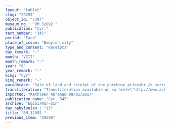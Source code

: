 ```yaml
---
layout: "tablet"
slug: "29293"
object_id: "7397"
museum_no_: "BM 32892 "
publication: "Cyr."
text_number: "345"
period: "Each"
place_of_issue: "Babylon city"
type_and_content: "Receipts"
day_remark: "-"
month: "VIII"
month_remark: "-"
year: "6"
year_remark: "-"
king: "Cyr"
king_remark: "-"
paraphrase: "Sale of land and receipt of the purchase price<br /> <strong>A </strong>sells a built house (<em>bītu ep&scaron;u</em>) measuring 6;0.6.13 sq. r (c. 84,94 m<sup>2</sup>) and located in &Scaron;uanna in Babylon to<strong> B</strong>.<br /> 1;0.0.2.13 r (c. 8,27 m) upper long side in the West near <strong>C</strong>&rsquo;s house; 1;0.0.1.8 r (c. 7,66 m) lower long side in the East near <strong>D</strong>&rsquo;s house; 1/2;0.0.6.13 r (c. 6,77 m) upper front in the North near <strong>E</strong>&rsquo;s house; 1/2;0.0.6.15 r (c. 6,77 m) lower front in the South near the same plot of land &ndash; in total, 4;0.1.17 sq. r (c. 51,98 m<sup>2</sup>) of land, first measured area.<br /> 1/2;0.0.6.15 r (c. 6,77 m) upper long side in the North near the previous measured area, 1/2;0.0.6.12 r (c. 6,74 m) lower long side in the South near the &hellip; Canal; 1/2;0.0.2.4 r (c. 4,58 m) upper front in the West near <strong>C</strong>&rsquo;s house; 1/2;0.0.3 r (c. 5 m) lower front in the East near <strong>D</strong>&rsquo;s house &ndash; in total, 2;0.6.13 sq. r (35,94 m<sup>2</sup>) of land, second measured area.<br /> <strong>A</strong> declares the equivalent for this land, 6;0.6.13 sq. r (c. 84,94 m<sup>2</sup>) in total, together with the seller <strong>B</strong> to be 1 mina and 15 shekels of silver for each 1/2 gar (12,5 m<sup>2</sup>) for a total purchase price amounting to 8 2/3 minas of silver. The buyer pays the total purchase price, plus 17 shekels of silver as additional payment and a garment for the lady of the (sold) house. <strong>B </strong>acknowledges that he has received in total 8 minas and 57 shekels of silver in pieces (<em>&scaron;ibirtu</em>), and he is satisfied (<em>apil</em>). The parties agree that in future times there will be no claims or suits against each other, not even between members of their families &ndash; otherwise, any future claimant (<em>pāqirānu</em>) will have to repay twelvefold the silver he received. What remained of <strong>B</strong>&#39;s debt to Marduk&#39;s temple has been settled with the silver from the sale (<em>kaspu &scaron;īm bīt &scaron;uāti ana makkūr Marduk nadin</em>). Names of 9 witnesses, includingArad-Bēl/Bēl-uballiṭ, an oblate (<em>&scaron;irku</em>) of Marduk and 2 temple scribes (<em>tup&scaron;ar bīt Marduk</em>: Nab&ucirc;-nāṣir/S&icirc;n-tabni and Balāṭu/Arad-Ea)<em>.</em> Name of the scribe: Libūru//Nab&ucirc;nnāya.<br /> &nbsp;<br /> <strong>A</strong> = Itti-Marduk-balāṭu/Nab&ucirc;-ahhē-iddin//Egibi; <strong>B</strong> = &Scaron;ūzubu/Nab&ucirc;-nādin-urri; <strong>C</strong> = Ardia/Apkallum; <strong>D</strong> = Nergal-zēru-ibni/Bēl-ile&rsquo;&rsquo;i; <strong>E</strong> = Bēl-ile&rsquo;&rsquo;i/Esagilāya; <strong>F</strong> = Arad-Bēl/Bēl-uballiṭ;&nbsp;"
transliteration: "Transliteration available on <a href=\"http://www.achemenet.com/fr/item/?/sources-textuelles/textes-par-regions/babylonie/babylone/1672964\" target=\"_blank\">Achemenet</a>"
imported: "Kathleen Abraham 09/01/2017"
publication_name: "Cyr. 345"
archive: "Egibi/Nūr-Sîn"
day_babylonian_: "13"
title: "BM 32892 "
previous_item: "29296"
---
```

